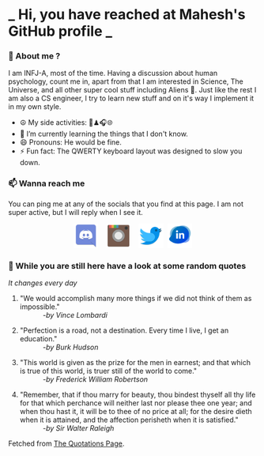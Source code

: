 # **_ Hi, you have reached at Mahesh's GitHub profile _**
### 🌸 About me ?
I am INFJ-A, most of the time. Having a discussion about human psychology, count me in, apart from that I am interested in Science, The Universe, and all other super cool stuff including Aliens 🤫. Just like the rest I am also a CS engineer, I try to learn new stuff and on it's way I implement it in my own style. 
- ☮ My side activities: 🎨♟🎧🌐
- 🌱 I’m currently learning the things that I don't know.
- 😄 Pronouns: He would be fine.
- ⚡ Fun fact: The QWERTY keyboard layout was designed to slow you down.

### 📫 Wanna reach me
You can ping me at any of the socials that you find at this page. I am not super active, but I will reply when I see it.
<p align="center">
<a href="https://discordapp.com/users/733328856957714472"><img src="./Assets/Papirus-Team-Papirus-Apps-Discord.svg" height="50px" width="50px" ></a>&nbsp; &nbsp;  
<a href ="https://instagram.com/obl1v_on"><img src="./Assets/Papirus-Team-Papirus-Apps-Instagram.svg" height="50px" width="50px" ></a>&nbsp;  &nbsp; 
<a href ="https://twitter.com/MaheshN2000"><img src="./Assets/Papirus-Team-Papirus-Apps-Twitter.svg" height ="50px" width="50px" ></a>&nbsp;
<a href ="https://linkedin.com/in/mahesh2000"><img src="./Assets/in.png" height ="50px" width="50px" ></a>

</p>



### 🔰 While you are still here have a look at some random quotes
*It changes every day*

<!-- BLOG-POST-LIST:START -->
 1.  "We would accomplish many more things if we did not think of them as impossible." <br> &emsp;&emsp;&emsp; <i>-by Vince Lombardi</i> 

 2.  "Perfection is a road, not a destination. Every time I live, I get an education." <br> &emsp;&emsp;&emsp; <i>-by Burk Hudson</i> 

 3.  "This world is given as the prize for the men in earnest; and that which is true of this world, is truer still of the world to come." <br> &emsp;&emsp;&emsp; <i>-by Frederick William Robertson</i> 

 4.  "Remember, that if thou marry for beauty, thou bindest thyself all thy life for that which perchance will neither last nor please thee one year; and when thou hast it, it will be to thee of no price at all; for the desire dieth when it is attained, and the affection perisheth when it is satisfied." <br> &emsp;&emsp;&emsp; <i>-by Sir Walter Raleigh</i> 
<!-- BLOG-POST-LIST:END -->
Fetched from <a href="http://www.quotationspage.com/data/mqotd.rss"> The Quotations Page</a>.
<!-- The above quotes are fetched from " http://www.quotationspage.com/data/mqotd.rss " and the github action used was gautamkrishnar/blog-post-workflow@master -->
